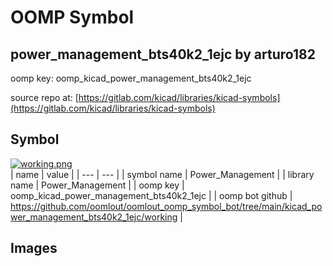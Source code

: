 # OOMP Symbol  
## power_management_bts40k2_1ejc  by arturo182  
  
oomp key: oomp_kicad_power_management_bts40k2_1ejc  
  
source repo at: [https://gitlab.com/kicad/libraries/kicad-symbols](https://gitlab.com/kicad/libraries/kicad-symbols)  
## Symbol  
  
[![working.png](working_600.png)](working.png)  
| name | value | 
| --- | --- | 
| symbol name | Power_Management | 
| library name | Power_Management | 
| oomp key | oomp_kicad_power_management_bts40k2_1ejc | 
| oomp bot github | https://github.com/oomlout/oomlout_oomp_symbol_bot/tree/main/kicad_power_management_bts40k2_1ejc/working | 
## Images  
